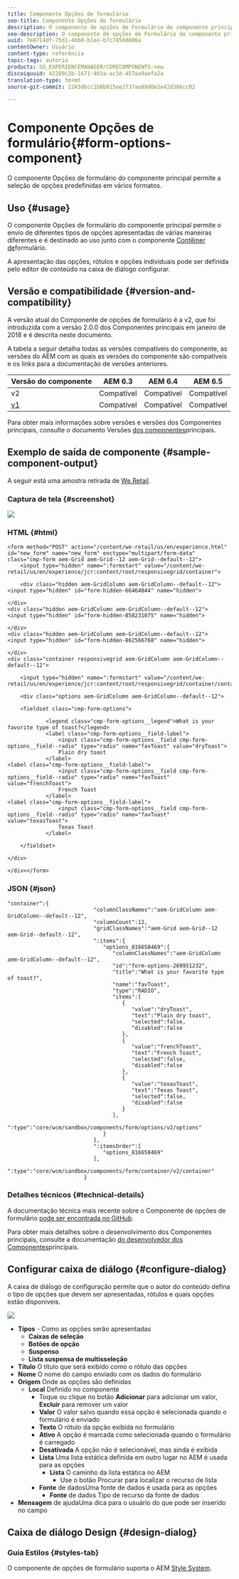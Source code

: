 ```yaml
---
title: Componente Opções de formulário
seo-title: Componente Opções de formulário
description: O componente de opções de Formulário de componente principal permite a seleção de opções predefinidas em vários formatos.
seo-description: O componente de opções de Formulário de componente principal permite a seleção de opções predefinidas em vários formatos.
uuid: 7e8714df-75d1-4bb0-b1ee-b7c7450d806a
contentOwner: Usuário
content-type: referência
topic-tags: autoria
products: SG_EXPERIENCEMANAGER/CORECOMPONENTS-new
discoiquuid: 42289c2b-1671-463a-ac1d-457aa9aefa2a
translation-type: tm+mt
source-git-commit: 1243d6cc1b0b015ee2f37ae89d0e2e42d366cc02

---
```



# Componente Opções de formulário{#form-options-component}

O componente Opções de formulário do componente principal permite a seleção de opções predefinidas em vários formatos.

## Uso {#usage}

O componente Opções de formulário do componente principal permite o envio de diferentes tipos de opções apresentadas de várias maneiras diferentes e é destinado ao uso junto com o componente [Contêiner de](form-container.md)formulário.

A apresentação das opções, rótulos e opções individuais pode ser definida pelo editor de conteúdo na caixa de diálogo [](#configure-dialog)configurar.

## Versão e compatibilidade {#version-and-compatibility}

A versão atual do Componente de opções de formulário é a v2, que foi introduzida com a versão 2.0.0 dos Componentes principais em janeiro de 2018 e é descrita neste documento.

A tabela a seguir detalha todas as versões compatíveis do componente, as versões do AEM com as quais as versões do componente são compatíveis e os links para a documentação de versões anteriores.

| Versão do componente | AEM 6.3 | AEM 6.4 | AEM 6.5 |
|--- |--- |--- |--- |
| v2 | Compatível | Compatível | Compatível |
| [v1](form-options-v1.md) | Compatível | Compatível | Compatível |

Para obter mais informações sobre versões e versões dos Componentes principais, consulte o documento Versões [dos componentes](versions.md)principais.

## Exemplo de saída de componente {#sample-component-output}

A seguir está uma amostra retirada de [We.Retail](https://helpx.adobe.com/experience-manager/6-5/sites/developing/using/we-retail.html).

### Captura de tela {#screenshot}

![](assets/screen_shot_2018-01-12at113648.png)

### HTML {#html}

```
<form method="POST" action="/content/we-retail/us/en/experience.html" id="new_form" name="new_form" enctype="multipart/form-data" class="cmp-form aem-Grid aem-Grid--12 aem-Grid--default--12">
    <input type="hidden" name=":formstart" value="/content/we-retail/us/en/experience/jcr:content/root/responsivegrid/container">
    
    <div class="hidden aem-GridColumn aem-GridColumn--default--12">
<input type="hidden" id="form-hidden-66464844" name="hidden">

</div>
<div class="hidden aem-GridColumn aem-GridColumn--default--12">
<input type="hidden" id="form-hidden-858231075" name="hidden">

</div>
<div class="hidden aem-GridColumn aem-GridColumn--default--12">
<input type="hidden" id="form-hidden-862566768" name="hidden">

</div>
<div class="container responsivegrid aem-GridColumn aem-GridColumn--default--12">

    <input type="hidden" name=":formstart" value="/content/we-retail/us/en/experience/jcr:content/root/responsivegrid/container/container">
    
    <div class="options aem-GridColumn aem-GridColumn--default--12">

    <fieldset class="cmp-form-options">
        
            <legend class="cmp-form-options__legend">What is your favorite type of toast?</legend>
            <label class="cmp-form-options__field-label">
                <input class="cmp-form-options__field cmp-form-options__field--radio" type="radio" name="favToast" value="dryToast">
                Plain dry toast
            </label>
<label class="cmp-form-options__field-label">
                <input class="cmp-form-options__field cmp-form-options__field--radio" type="radio" name="favToast" value="frenchToast">
                French Toast
            </label>
<label class="cmp-form-options__field-label">
                <input class="cmp-form-options__field cmp-form-options__field--radio" type="radio" name="favToast" value="texasToast">
                Texas Toast
            </label>

    </fieldset>

</div>

</div></form>
```

### JSON {#json}

```
"container":{  
                           "columnClassNames":"aem-GridColumn aem-GridColumn--default--12",
                           "columnCount":12,
                           "gridClassNames":"aem-Grid aem-Grid--12 aem-Grid--default--12",
                           ":items":{  
                              "options_816658469":{  
                                 "columnClassNames":"aem-GridColumn aem-GridColumn--default--12",
                                 "id":"form-options-269951232",
                                 "title":"What is your favorite type of toast?",
                                 "name":"favToast",
                                 "type":"RADIO",
                                 "items":[  
                                    {  
                                       "value":"dryToast",
                                       "text":"Plain dry toast",
                                       "selected":false,
                                       "disabled":false
                                    },
                                    {  
                                       "value":"frenchToast",
                                       "text":"French Toast",
                                       "selected":false,
                                       "disabled":false
                                    },
                                    {  
                                       "value":"texasToast",
                                       "text":"Texas Toast",
                                       "selected":false,
                                       "disabled":false
                                    }
                                 ],
                                 ":type":"core/wcm/sandbox/components/form/options/v2/options"
                              }
                           },
                           ":itemsOrder":[  
                              "options_816658469"
                           ],
                           ":type":"core/wcm/sandbox/components/form/container/v2/container"
                        }
```

### Detalhes técnicos {#technical-details}

A documentação técnica mais recente sobre o Componente de opções de formulário [pode ser encontrada no GitHub](https://github.com/adobe/aem-core-wcm-components/blob/master/content/src/content/jcr_root/apps/core/wcm/components/form/options/v2/options).

Para obter mais detalhes sobre o desenvolvimento dos Componentes principais, consulte a documentação [do desenvolvedor dos Componentes](developing.md)principais.

## Configurar caixa de diálogo {#configure-dialog}

A caixa de diálogo de configuração permite que o autor do conteúdo defina o tipo de opções que devem ser apresentadas, rótulos e quais opções estão disponíveis.

![](assets/screen_shot_2018-01-12at113153.png)

* **Tipos** - Como as opções serão apresentadas
   * **Caixas de seleção**
   * **Botões de opção**
   * **Suspenso**
   * **Lista suspensa de multisseleção**
* **Título** O título que será exibido como o rótulo das opções
* **Nome** O nome do campo enviado com os dados do formulário
* **Origem** Onde as opções são definidas
   * **Local** Definido no componente
      * Toque ou clique no botão **Adicionar** para adicionar um valor, **Excluir** para remover um valor
      * **Valor** O valor salvo quando essa opção é selecionada quando o formulário é enviado
      * **Texto** O rótulo da opção exibida no formulário
      * **Ativo** A opção é marcada como selecionada quando o formulário é carregado
      * **Desativada** A opção não é selecionável, mas ainda é exibida
      * **Lista** Uma lista estática definida em outro lugar no AEM é usada para as opções
         * **Lista** O caminho da lista estática no AEM
            * Use o botão Procurar para localizar o recurso de lista
      * **Fonte** de dadosUma fonte de dados é usada para as opções
         * **Fonte** de dados Tipo de recurso da fonte de dados
* **Mensagem** de ajudaUma dica para o usuário do que pode ser inserido no campo

## Caixa de diálogo Design {#design-dialog}

### Guia Estilos {#styles-tab}

O componente de opções de formulário suporta o AEM [Style System](authoring.md#component-styling).
